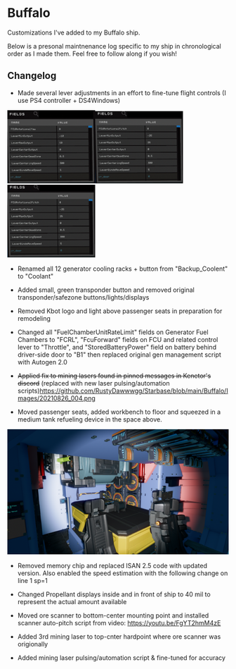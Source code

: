 # Buffalo

Customizations I've added to my Buffalo ship. 

Below is a presonal maintnenance log specific to my ship in chronological order as I made them. Feel free to follow along if you wish!

## Changelog
- Made several lever adjustments in an effort to fine-tune flight controls (I use PS4 controller + DS4Windows)

<img src="https://github.com/RustyDawwwgg/Starbase/blob/main/Buffalo/Images/20210826_005.png" width="200"><img src="https://github.com/RustyDawwwgg/Starbase/blob/main/Buffalo/Images/20210826_006.png" width="200"><img src="https://github.com/RustyDawwwgg/Starbase/blob/main/Buffalo/Images/20210826_006.png" width="200">

- Renamed all 12 generator cooling racks + button from "Backup_Coolent" to "Coolant"

- Added small, green transponder button and removed original transponder/safezone buttons/lights/displays

- Removed Kbot logo and light above passenger seats in preparation for remodeling

- Changed all "FuelChamberUnitRateLimit" fields on Generator Fuel Chambers to "FCRL", "FcuForward" fields on FCU and related control lever to "Throttle", and "StoredBatteryPower" field on battery behind driver-side door to "B1" then replaced original gen management script with Autogen 2.0

- ~~Applied fix to mining lasers found in pinned messages in Kenetor's discord~~ (replaced with new laser pulsing/automation scripts)https://github.com/RustyDawwwgg/Starbase/blob/main/Buffalo/Images/20210826_004.png

- Moved passenger seats, added workbench to floor and squeezed in a medium tank refueling device in the space above.

<img src="https://github.com/RustyDawwwgg/Starbase/blob/main/Buffalo/Images/20210826_004.png" width="800">

- Removed memory chip and replaced ISAN 2.5 code with updated version. Also enabled the speed estimation with the following change on line 1 sp=1

- Changed Propellant displays inside and in front of ship to 40 mil to represent the actual amount available

- Moved ore scanner to bottom-center mounting point and installed scanner auto-pitch script from video: https://youtu.be/FgYT2hmM4zE

- Added 3rd mining laser to top-cnter hardpoint where ore scanner was origionally

- Added mining laser pulsing/automation script & fine-tuned for accuracy
